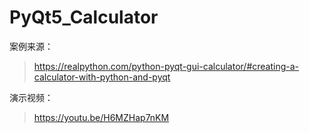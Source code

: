 # PyQt5_Calculator

案例来源：
> https://realpython.com/python-pyqt-gui-calculator/#creating-a-calculator-with-python-and-pyqt

演示视频：
> https://youtu.be/H6MZHap7nKM

